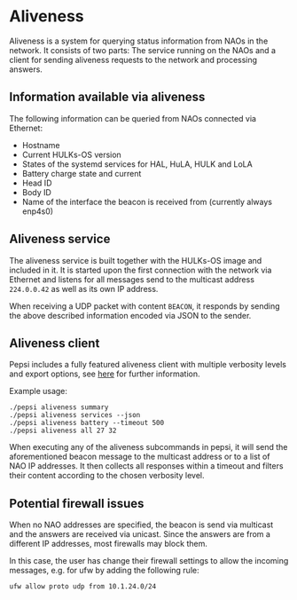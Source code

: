 # Aliveness

Aliveness is a system for querying status information from NAOs in the network. It consists of two parts: The service running on the NAOs and a client for sending aliveness requests to the network and processing answers.

## Information available via aliveness

The following information can be queried from NAOs connected via Ethernet:

-   Hostname
-   Current HULKs-OS version
-   States of the systemd services for HAL, HuLA, HULK and LoLA
-   Battery charge state and current
-   Head ID
-   Body ID
-   Name of the interface the beacon is received from (currently always enp4s0)

## Aliveness service

The aliveness service is built together with the HULKs-OS image and included in it. It is started upon the first connection with the network via Ethernet and listens for all messages send to the multicast address `224.0.0.42` as well as its own IP address.

When receiving a UDP packet with content `BEACON`, it responds by sending the above described information encoded via JSON to the sender.

## Aliveness client

Pepsi includes a fully featured aliveness client with multiple verbosity levels and export options, see [here](./pepsi.md#aliveness) for further information.

Example usage:

```
./pepsi aliveness summary
./pepsi aliveness services --json
./pepsi aliveness battery --timeout 500
./pepsi aliveness all 27 32
```

When executing any of the aliveness subcommands in pepsi, it will send the aforementioned beacon message to the multicast address or to a list of NAO IP addresses. It then collects all responses within a timeout and filters their content according to the chosen verbosity level.

## Potential firewall issues

When no NAO addresses are specified, the beacon is send via multicast and the answers are received via unicast.
Since the answers are from a different IP addresses, most firewalls may block them.

In this case, the user has change their firewall settings to allow the incoming messages, e.g. for ufw by adding the following rule:

```
ufw allow proto udp from 10.1.24.0/24
```

